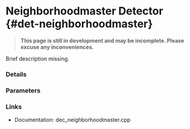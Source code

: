 # Neighborhoodmaster Detector {#det-neighborhoodmaster}
> **This page is still in development and may be incomplete. Please excuse any inconveniences.**

Brief description missing.

### Details

### Parameters

### Links
 * Documentation: dec_neighborhoodmaster.cpp
